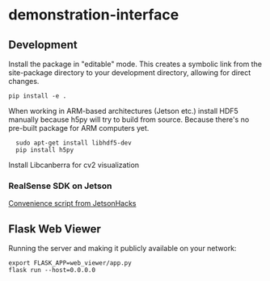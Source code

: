 # demonstration-interface
## Development
Install the package in "editable" mode. This creates a symbolic link from the site-package directory to your development directory, allowing for direct changes.
```
pip install -e .
```

When working in ARM-based architectures (Jetson etc.) install HDF5 manually because h5py will try to build from source. Because there's no pre-built package for ARM computers yet.

```
  sudo apt-get install libhdf5-dev
  pip install h5py
```

Install Libcanberra for cv2 visualization

### RealSense SDK on Jetson
[Convenience script from JetsonHacks](https://jetsonhacks.com/2019/12/22/install-realsense-camera-in-5-minutes-jetson-nano/)

## Flask Web Viewer
Running the server and making it publicly available on your network:
```
export FLASK_APP=web_viewer/app.py
flask run --host=0.0.0.0 
```